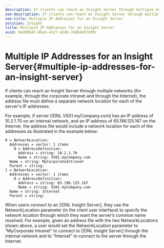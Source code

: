 ```yaml
---
description: If clients can reach an Insight Server through multiple networks (for example, through the corporate intranet and through the Internet), the address file must define a separate network location for each of the server's IP addresses.
seo-description: If clients can reach an Insight Server through multiple networks (for example, through the corporate intranet and through the Internet), the address file must define a separate network location for each of the server's IP addresses.
seo-title: Multiple IP Addresses for an Insight Server
solution: Insight
title: Multiple IP Addresses for an Insight Server
uuid: 6ed00b47-8ba3-4127-a5db-7e684e573d9c
---
```


# Multiple IP Addresses for an Insight Server{#multiple-ip-addresses-for-an-insight-server}

If clients can reach an Insight Server through multiple networks (for example, through the corporate intranet and through the Internet), the address file must define a separate network location for each of the server's IP addresses.

 For example, if server [!DNL VS01.myCompany.com] has an IP address of 10.2.1.70 on an internal network, and an IP address of 65.196.125.167 on the Internet, the address file would include a network location for each of the addresses as illustrated in the example below:

```
0 = NetworkLocation: 
  Addresses = vector: 1 items
    0 = AddressDefinition: 
      Address = string: 10.2.1.70
      Name = string: VS01.myCompany.com
  Name = string: MyCorporateIntranet
  Parent = string: 
1 = NetworkLocation: 
  Addresses = vector: 1 items
    0 = AddressDefinition: 
      Address = string: 65.196.125.167
      Name = string: VS01.myCompany.com
  Name = string: Internet
  Parent = string:
```

When users connect to an [!DNL Insight Server], they use the NetworkLocation parameter (in the client user interface) to specify the network location through which they want the server’s common name resolved. For example, given an address file with the two NetworkLocations shown above, a user would set the NetworkLocation parameter to “MyCorporate Intranet” to connect to [!DNL Insight Server] through the internal network and to “Internet” to connect to the server through the Internet. 
